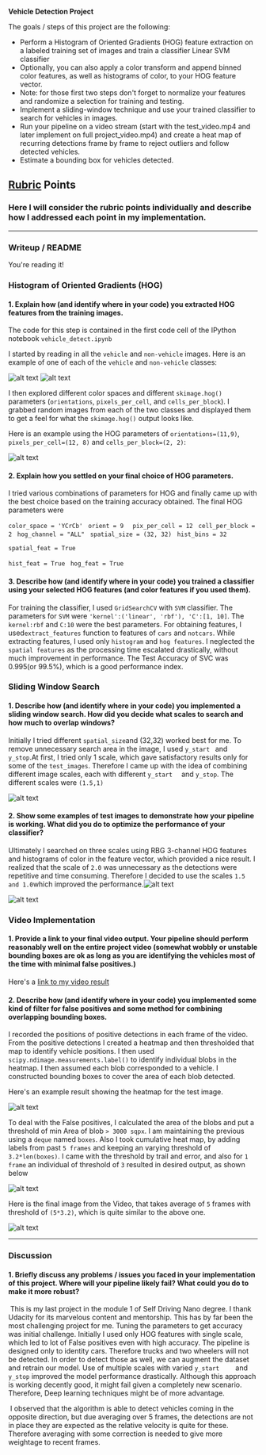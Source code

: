 **Vehicle Detection Project**

The goals / steps of this project are the following:

* Perform a Histogram of Oriented Gradients (HOG) feature extraction on a labeled training set of images and train a classifier Linear SVM classifier
* Optionally, you can also apply a color transform and append binned color features, as well as histograms of color, to your HOG feature vector. 
* Note: for those first two steps don't forget to normalize your features and randomize a selection for training and testing.
* Implement a sliding-window technique and use your trained classifier to search for vehicles in images.
* Run your pipeline on a video stream (start with the test_video.mp4 and later implement on full project_video.mp4) and create a heat map of recurring detections frame by frame to reject outliers and follow detected vehicles.
* Estimate a bounding box for vehicles detected.

[//]: # "Image References"
[image1]: /output_images/car.png	"Car"
[image2]: /output_images/not_car.png	"Not Car"
[image3]: /output_images/hog.png
[image4]: /output_images/scale.png	"Different scales (1.5,1)"
[image5]: /output_images/nobox.png
[image6]: /output_images/index.png
[image7]: /output_images/heat_final.png
[image8]: /output_images/video.png
[image9]: /output_images/boxes.png
[link1]: https://www.youtube.com/watch?v=l0lzQY3TmCs&amp;amp;feature=youtu.be

## [Rubric](https://review.udacity.com/#!/rubrics/513/view) Points
### Here I will consider the rubric points individually and describe how I addressed each point in my implementation.  

---
### Writeup / README
You're reading it!

### Histogram of Oriented Gradients (HOG)

#### 1. Explain how (and identify where in your code) you extracted HOG features from the training images.

The code for this step is contained in the first code cell of the IPython notebook `vehicle_detect.ipynb`  

I started by reading in all the `vehicle` and `non-vehicle` images.  Here is an example of one of each of the `vehicle` and `non-vehicle` classes:

![alt text][image1]
![alt text][image2]

I then explored different color spaces and different `skimage.hog()` parameters (`orientations`, `pixels_per_cell`, and `cells_per_block`).  I grabbed random images from each of the two classes and displayed them to get a feel for what the `skimage.hog()` output looks like.

Here is an example using the HOG parameters of `orientations=(11,9)`, `pixels_per_cell=(12, 8)` and `cells_per_block=(2, 2)`:


![alt text][image3]

#### 2. Explain how you settled on your final choice of HOG parameters.

I tried various combinations of parameters for HOG and finally came up with the best choice based on the training accuracy obtained. The final HOG parameters were

`color_space = 'YCrCb' `
`orient = 9  `
`pix_per_cell = 12 `
`cell_per_block = 2 `
`hog_channel = "ALL" `
`spatial_size = (32, 32) `
`hist_bins = 32  `

`spatial_feat = True`

 `hist_feat = True `
`hog_feat = True `

#### 3. Describe how (and identify where in your code) you trained a classifier using your selected HOG features (and color features if you used them).

For training the classifier, I used `GridSearchCV` with `SVM` classifier. The parameters for `SVM` were `'kernel':('linear', 'rbf'), 'C':[1, 10]`. The `kernel:rbf` and `C:10` were the best parameters. For obtaining features, I used`extract_features` function to features of `cars` and `notcars`. While extracting features, I used only `histogram` and `hog features`. I neglected the `spatial features` as the processing time escalated drastically, without much improvement in performance. The Test Accuracy of SVC was 0.995(or 99.5%), which is a good performance index. 

### Sliding Window Search

#### 1. Describe how (and identify where in your code) you implemented a sliding window search.  How did you decide what scales to search and how much to overlap windows?

Initially I tried different `spatial_size`and (32,32) worked best for me.  To remove unnecessary search area  in the image, I used `y_start	` and `y_stop`.At first, I tried only 1 scale, which gave satisfactory results only for some of the `test_images`. Therefore I came up with the idea of combining different image scales, each with different `y_start	` and `y_stop`. The different scales were `(1.5,1)`

![alt text][image4]

#### 2. Show some examples of test images to demonstrate how your pipeline is working.  What did you do to optimize the performance of your classifier?

Ultimately I searched on three scales using RBG 3-channel HOG features and histograms of color in the feature vector, which provided a nice result. I realized that the scale of `2.0` was unnecessary as the detections were repetitive and time consuming. Therefore I decided to use the scales `1.5 and 1.0`which improved the performance.![alt text][image5]

![alt text][image9]

### Video Implementation

#### 1. Provide a link to your final video output.  Your pipeline should perform reasonably well on the entire project video (somewhat wobbly or unstable bounding boxes are ok as long as you are identifying the vehicles most of the time with minimal false positives.)
Here's a [link to my video  result][link1]


#### 2. Describe how (and identify where in your code) you implemented some kind of filter for false positives and some method for combining overlapping bounding boxes.

I recorded the positions of positive detections in each frame of the video.  From the positive detections I created a heatmap and then thresholded that map to identify vehicle positions.  I then used `scipy.ndimage.measurements.label()` to identify individual blobs in the heatmap.  I then assumed each blob corresponded to a vehicle.  I constructed bounding boxes to cover the area of each blob detected.  

Here's an example result showing the heatmap for the test image.

![alt text][image6]

To deal with the False positives, I calculated the area of the blobs and put a threshold of min Area of blob   `> 3000 sqpx`.  I am maintaining the previous using a `deque` named `boxes`. Also I took cumulative heat map, by adding labels from past `5 frames` and keeping an varying threshold of `3.2*len(boxes)`. I came with the threshold by trail and error, and also for `1 frame` an individual of threshold of `3` resulted in desired output, as shown below

![alt text][image7]

Here is the final image from the Video, that takes average of `5` frames with threshold of `(5*3.2)`, which is quite similar to the above one.

![alt text][image8]

---

### Discussion

#### 1. Briefly discuss any problems / issues you faced in your implementation of this project.  Where will your pipeline likely fail?  What could you do to make it more robust?

​	This is my last project in the module 1 of Self Driving Nano degree. I thank Udacity for its marvelous content and mentorship. This has by far been the most challenging project for me. Tuning the parameters to get accuracy was initial challenge. Initially I used only HOG features with single scale, which led to lot of False positives even with high accuracy. The pipeline is designed only to identity cars. Therefore trucks and two wheelers will not be detected. In order to detect those as well, we can augment the dataset and retrain our model. Use of multiple scales with varied `y_start	` and `y_stop` improved the model performance drastically. Although this approach is working decently good, it might fail given a completely new scenario. Therefore, Deep learning techniques might be of more advantage. 

​	I observed that the algorithm is able to detect vehicles coming in the opposite direction, but due averaging over 5 frames, the detections are not in place they are expected as the relative velocity is quite for these. Therefore averaging with some correction is needed to give more weightage to recent frames.

​	
